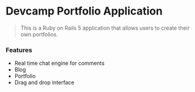 # Devcamp Portfolio Application

> This is a Ruby on Rails 5 application that allows users to create their own portfolios.

### Features

- Real time chat engine for comments 
- Blog
- Portfolio
- Drag and drop interface


